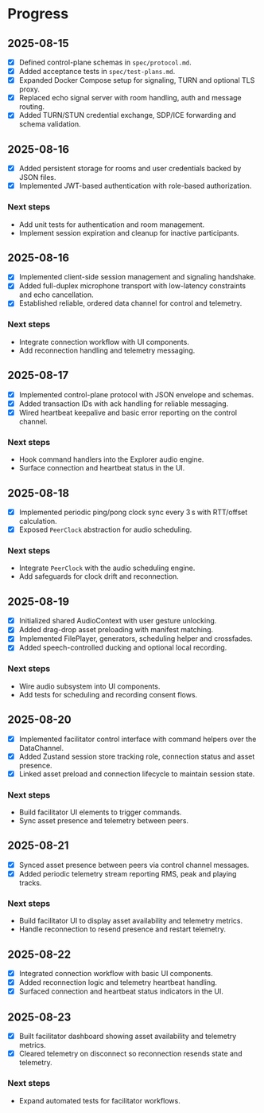 # Progress

## 2025-08-15

- [x] Defined control-plane schemas in `spec/protocol.md`.
- [x] Added acceptance tests in `spec/test-plans.md`.
- [x] Expanded Docker Compose setup for signaling, TURN and optional TLS proxy.
- [x] Replaced echo signal server with room handling, auth and message routing.
- [x] Added TURN/STUN credential exchange, SDP/ICE forwarding and schema validation.

## 2025-08-16

- [x] Added persistent storage for rooms and user credentials backed by JSON files.
- [x] Implemented JWT-based authentication with role-based authorization.

### Next steps

- Add unit tests for authentication and room management.
- Implement session expiration and cleanup for inactive participants.

## 2025-08-16

- [x] Implemented client-side session management and signaling handshake.
- [x] Added full-duplex microphone transport with low-latency constraints and echo cancellation.
- [x] Established reliable, ordered data channel for control and telemetry.

### Next steps

- Integrate connection workflow with UI components.
- Add reconnection handling and telemetry messaging.

## 2025-08-17

- [x] Implemented control-plane protocol with JSON envelope and schemas.
- [x] Added transaction IDs with ack handling for reliable messaging.
- [x] Wired heartbeat keepalive and basic error reporting on the control channel.

### Next steps

- Hook command handlers into the Explorer audio engine.
- Surface connection and heartbeat status in the UI.

## 2025-08-18

- [x] Implemented periodic ping/pong clock sync every 3 s with RTT/offset calculation.
- [x] Exposed `PeerClock` abstraction for audio scheduling.

### Next steps

- Integrate `PeerClock` with the audio scheduling engine.
- Add safeguards for clock drift and reconnection.


## 2025-08-19

- [x] Initialized shared AudioContext with user gesture unlocking.
- [x] Added drag-drop asset preloading with manifest matching.
- [x] Implemented FilePlayer, generators, scheduling helper and crossfades.
- [x] Added speech-controlled ducking and optional local recording.

### Next steps

- Wire audio subsystem into UI components.
- Add tests for scheduling and recording consent flows.

## 2025-08-20

- [x] Implemented facilitator control interface with command helpers over the DataChannel.
- [x] Added Zustand session store tracking role, connection status and asset presence.
- [x] Linked asset preload and connection lifecycle to maintain session state.

### Next steps

- Build facilitator UI elements to trigger commands.
- Sync asset presence and telemetry between peers.

## 2025-08-21

- [x] Synced asset presence between peers via control channel messages.
- [x] Added periodic telemetry stream reporting RMS, peak and playing tracks.

### Next steps

- Build facilitator UI to display asset availability and telemetry metrics.
- Handle reconnection to resend presence and restart telemetry.

## 2025-08-22

- [x] Integrated connection workflow with basic UI components.
- [x] Added reconnection logic and telemetry heartbeat handling.
- [x] Surfaced connection and heartbeat status indicators in the UI.

## 2025-08-23

- [x] Built facilitator dashboard showing asset availability and telemetry metrics.
- [x] Cleared telemetry on disconnect so reconnection resends state and telemetry.

### Next steps

- Expand automated tests for facilitator workflows.
